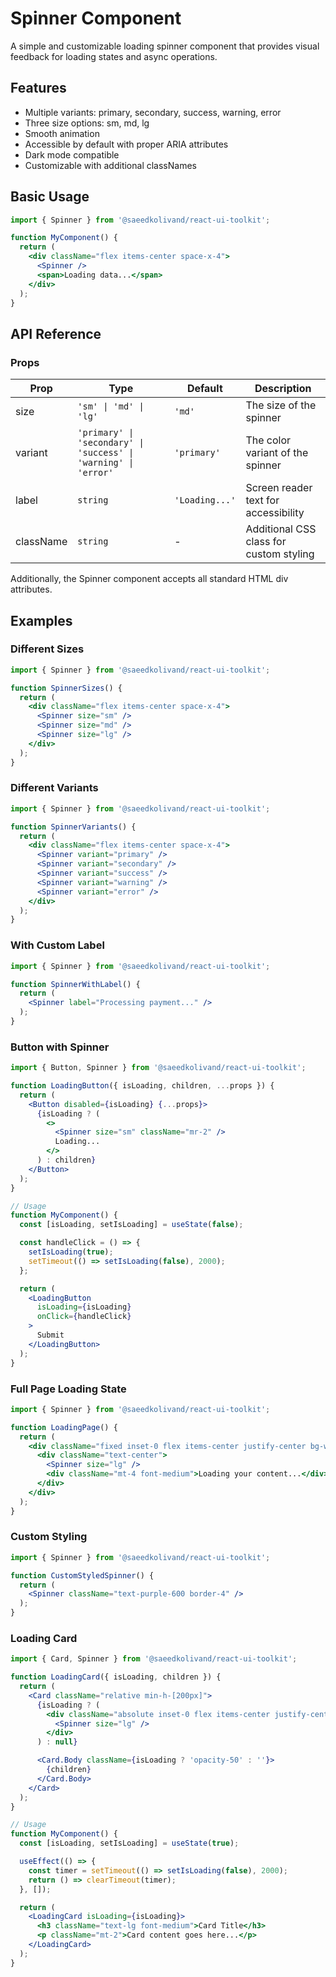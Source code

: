 # Spinner Component

A simple and customizable loading spinner component that provides visual feedback for loading states and async operations.

## Features

- Multiple variants: primary, secondary, success, warning, error
- Three size options: sm, md, lg
- Smooth animation
- Accessible by default with proper ARIA attributes
- Dark mode compatible
- Customizable with additional classNames

## Basic Usage

```jsx
import { Spinner } from '@saeedkolivand/react-ui-toolkit';

function MyComponent() {
  return (
    <div className="flex items-center space-x-4">
      <Spinner />
      <span>Loading data...</span>
    </div>
  );
}
```

## API Reference

### Props

| Prop | Type | Default | Description |
|------|------|---------|-------------|
| size | `'sm' \| 'md' \| 'lg'` | `'md'` | The size of the spinner |
| variant | `'primary' \| 'secondary' \| 'success' \| 'warning' \| 'error'` | `'primary'` | The color variant of the spinner |
| label | `string` | `'Loading...'` | Screen reader text for accessibility |
| className | `string` | - | Additional CSS class for custom styling |

Additionally, the Spinner component accepts all standard HTML div attributes.

## Examples

### Different Sizes

```jsx
import { Spinner } from '@saeedkolivand/react-ui-toolkit';

function SpinnerSizes() {
  return (
    <div className="flex items-center space-x-4">
      <Spinner size="sm" />
      <Spinner size="md" />
      <Spinner size="lg" />
    </div>
  );
}
```

### Different Variants

```jsx
import { Spinner } from '@saeedkolivand/react-ui-toolkit';

function SpinnerVariants() {
  return (
    <div className="flex items-center space-x-4">
      <Spinner variant="primary" />
      <Spinner variant="secondary" />
      <Spinner variant="success" />
      <Spinner variant="warning" />
      <Spinner variant="error" />
    </div>
  );
}
```

### With Custom Label

```jsx
import { Spinner } from '@saeedkolivand/react-ui-toolkit';

function SpinnerWithLabel() {
  return (
    <Spinner label="Processing payment..." />
  );
}
```

### Button with Spinner

```jsx
import { Button, Spinner } from '@saeedkolivand/react-ui-toolkit';

function LoadingButton({ isLoading, children, ...props }) {
  return (
    <Button disabled={isLoading} {...props}>
      {isLoading ? (
        <>
          <Spinner size="sm" className="mr-2" />
          Loading...
        </>
      ) : children}
    </Button>
  );
}

// Usage
function MyComponent() {
  const [isLoading, setIsLoading] = useState(false);

  const handleClick = () => {
    setIsLoading(true);
    setTimeout(() => setIsLoading(false), 2000);
  };

  return (
    <LoadingButton 
      isLoading={isLoading} 
      onClick={handleClick}
    >
      Submit
    </LoadingButton>
  );
}
```

### Full Page Loading State

```jsx
import { Spinner } from '@saeedkolivand/react-ui-toolkit';

function LoadingPage() {
  return (
    <div className="fixed inset-0 flex items-center justify-center bg-white/80 dark:bg-gray-900/80 z-50">
      <div className="text-center">
        <Spinner size="lg" />
        <div className="mt-4 font-medium">Loading your content...</div>
      </div>
    </div>
  );
}
```

### Custom Styling

```jsx
import { Spinner } from '@saeedkolivand/react-ui-toolkit';

function CustomStyledSpinner() {
  return (
    <Spinner className="text-purple-600 border-4" />
  );
}
```

### Loading Card

```jsx
import { Card, Spinner } from '@saeedkolivand/react-ui-toolkit';

function LoadingCard({ isLoading, children }) {
  return (
    <Card className="relative min-h-[200px]">
      {isLoading ? (
        <div className="absolute inset-0 flex items-center justify-center bg-white/50 dark:bg-gray-800/50 rounded-lg z-10">
          <Spinner size="lg" />
        </div>
      ) : null}

      <Card.Body className={isLoading ? 'opacity-50' : ''}>
        {children}
      </Card.Body>
    </Card>
  );
}

// Usage
function MyComponent() {
  const [isLoading, setIsLoading] = useState(true);

  useEffect(() => {
    const timer = setTimeout(() => setIsLoading(false), 2000);
    return () => clearTimeout(timer);
  }, []);

  return (
    <LoadingCard isLoading={isLoading}>
      <h3 className="text-lg font-medium">Card Title</h3>
      <p className="mt-2">Card content goes here...</p>
    </LoadingCard>
  );
}
```
